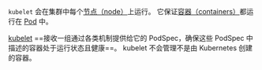 
`kubelet` 会在集群中每个[节点（node）](https://kubernetes.io/zh-cn/docs/concepts/architecture/nodes/)上运行。 它保证[容器（containers）](https://kubernetes.io/zh-cn/docs/concepts/containers/)都运行在 [Pod](https://kubernetes.io/zh-cn/docs/concepts/workloads/pods/) 中。

[kubelet](https://kubernetes.io/zh-cn/docs/reference/command-line-tools-reference/kubelet/) ==接收一组通过各类机制提供给它的 PodSpec，确保这些 PodSpec 中描述的容器处于运行状态且健康==。 kubelet 不会管理不是由 Kubernetes 创建的容器。

